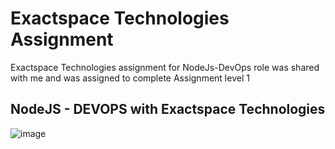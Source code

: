 # Exactspace Technologies Assignment

Exactspace Technologies assignment for NodeJs-DevOps role was shared with me and was assigned to complete Assignment level 1

## NodeJS - DEVOPS with Exactspace Technologies

![image](https://github.com/tiwariji-mukund/Assignment/assets/92503293/bd4fee9f-4e04-4c3a-a9d3-98504756284c)
